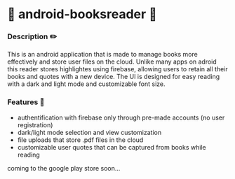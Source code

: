 # 📖 android-booksreader 📖

### Description ✏️
This is an android application that is made to manage books more effectively and store user files on the cloud. Unlike many apps on adroid
this reader stores highlightes using firebase, allowing users to retain all their books and quotes with a new device. The UI is designed for
easy reading with a dark and light mode and customizable font size.

### Features 💎
- authentification with firebase only through pre-made accounts (no user registration)
- dark/light mode selection and view customization
- file uploads that store .pdf files in the cloud
- customizable user quotes that can be captured from books while reading

coming to the google play store soon...
